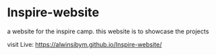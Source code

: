 # Inspire-website
a website for the inspire camp. this website is to showcase the projects

visit Live: https://alwinsibym.github.io/Inspire-website/
